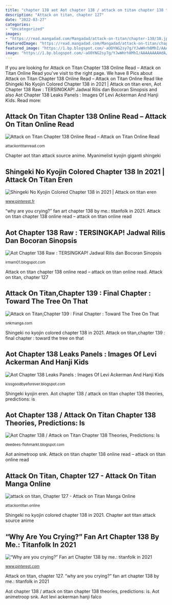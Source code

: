 ```yaml
---
title: "chapter 138 aot Aot chapter 138 / attack on titan chapter 138 theories, predictions: is"
description: "Attack on titan, chapter 127"
date: "2022-03-27"
categories:
- "Uncategorized"
images:
- "https://read.mangadad.com/Mangadad/attack-on-titan/chapter-138/38.jpg"
featuredImage: "https://read.mangadad.com/Mangadad/attack-on-titan/chapter-138/38.jpg"
featured_image: "https://1.bp.blogspot.com/-aOOYNG2sy7g/YJwWHrh8MhI/AAAAAAAAHdA/S79-Gb4277w5wLQaGBmqBAzpm-Z0djEAgCLcBGAsYHQ/s1600/040.jpg"
image: "https://1.bp.blogspot.com/-aOOYNG2sy7g/YJwWHrh8MhI/AAAAAAAAHdA/S79-Gb4277w5wLQaGBmqBAzpm-Z0djEAgCLcBGAsYHQ/s1600/040.jpg"
---
```


If you are looking for Attack on Titan Chapter 138 Online Read – Attack on Titan Online Read you've visit to the right page. We have 8 Pics about Attack on Titan Chapter 138 Online Read – Attack on Titan Online Read like Shingeki No Kyojin Colored Chapter 138 in 2021 | Attack on titan eren, Aot Chapter 138 Raw : TERSINGKAP! Jadwal Rilis dan Bocoran Sinopsis and also Aot Chapter 138 Leaks Panels : Images Of Levi Ackerman And Hanji Kids. Read more:

## Attack On Titan Chapter 138 Online Read – Attack On Titan Online Read

![Attack on Titan Chapter 138 Online Read – Attack on Titan Online Read](https://read.mangadad.com/Mangadad/attack-on-titan/chapter-138/38.jpg "Myanimelist kyojin giganti shingeki")

<small>attackontitanread.com</small>

Chapter aot titan attack source anime. Myanimelist kyojin giganti shingeki

## Shingeki No Kyojin Colored Chapter 138 In 2021 | Attack On Titan Eren

![Shingeki No Kyojin Colored Chapter 138 in 2021 | Attack on titan eren](https://i.pinimg.com/736x/57/c1/99/57c1998e9df2741454b59393d7deabbf.jpg "Aot chapter 138 raw : tersingkap! jadwal rilis dan bocoran sinopsis")

<small>www.pinterest.fr</small>

“why are you crying?” fan art chapter 138 by me.: titanfolk in 2021. Attack on titan chapter 138 online read – attack on titan online read

## Aot Chapter 138 Raw : TERSINGKAP! Jadwal Rilis Dan Bocoran Sinopsis

![Aot Chapter 138 Raw : TERSINGKAP! Jadwal Rilis dan Bocoran Sinopsis](https://animetroop.com/wp-content/uploads/2021/03/Attack-on-Titan-AOT-SNK-138-Raw-Scans-Spoilers-Release-Date-1.jpg "Aot animetroop snk")

<small>irmam01.blogspot.com</small>

Attack on titan chapter 138 online read – attack on titan online read. Attack on titan, chapter 127

## Attack On Titan,Chapter 139 : Final Chapter : Toward The Tree On That

![Attack on Titan,Chapter 139 : Final Chapter : Toward The Tree On That](https://snkmanga.com/wp-content/uploads/2021/03/024-683x1024.jpg "Myanimelist kyojin giganti shingeki")

<small>snkmanga.com</small>

Shingeki no kyojin colored chapter 138 in 2021. Attack on titan,chapter 139 : final chapter : toward the tree on that

## Aot Chapter 138 Leaks Panels : Images Of Levi Ackerman And Hanji Kids

![Aot Chapter 138 Leaks Panels : Images Of Levi Ackerman And Hanji Kids](https://66.media.tumblr.com/69c6e0e037a7b29c27c4264279408799/73a641a3e1b3c2a0-1f/s640x960/9a3b70a172a1dcfb32f099fa499c4882f3b4827b.jpg "Chapter aot titan attack source anime")

<small>kissgoodbyeforever.blogspot.com</small>

Shingeki kyojin eren. Aot chapter 138 / attack on titan chapter 138 theories, predictions: is

## Aot Chapter 138 / Attack On Titan Chapter 138 Theories, Predictions: Is

![Aot Chapter 138 / Attack on Titan Chapter 138 Theories, Predictions: Is](https://66.media.tumblr.com/8c365e75560a6a67643e466a2ae20a8a/tumblr_p5qk663cJq1tgwuzto1_640.png "Aot animetroop snk")

<small>deedees-flohmarkt.blogspot.com</small>

Aot animetroop snk. Attack on titan chapter 138 online read – attack on titan online read

## Attack On Titan, Chapter 127 - Attack On Titan Manga Online

![attack on titan, Chapter 127 - Attack on Titan Manga Online](https://1.bp.blogspot.com/-aOOYNG2sy7g/YJwWHrh8MhI/AAAAAAAAHdA/S79-Gb4277w5wLQaGBmqBAzpm-Z0djEAgCLcBGAsYHQ/s1600/040.jpg "Aot animetroop snk")

<small>attackontitan.online</small>

Shingeki no kyojin colored chapter 138 in 2021. Chapter aot titan attack source anime

## “Why Are You Crying?” Fan Art Chapter 138 By Me.: Titanfolk In 2021

![“Why are you crying?” Fan art Chapter 138 by me.: titanfolk in 2021](https://i.pinimg.com/736x/ed/66/e7/ed66e7be37e7a95f7322a847fc40e45e.jpg "Myanimelist kyojin giganti shingeki")

<small>www.pinterest.com</small>

Attack on titan, chapter 127. “why are you crying?” fan art chapter 138 by me.: titanfolk in 2021

Aot chapter 138 / attack on titan chapter 138 theories, predictions: is. Aot animetroop snk. Aot levi ackerman hanji falco
